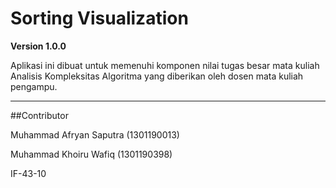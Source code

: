 # Sorting Visualization

**Version 1.0.0**

Aplikasi ini dibuat untuk memenuhi komponen nilai tugas besar mata kuliah Analisis Kompleksitas Algoritma yang diberikan oleh dosen mata kuliah pengampu.

---

##Contributor
 
Muhammad Afryan Saputra (1301190013)

Muhammad Khoiru Wafiq (1301190398)

IF-43-10
